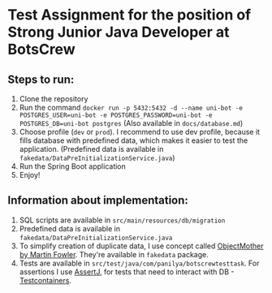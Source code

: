# Test Assignment for the position of Strong Junior Java Developer at BotsCrew

## Steps to run:
1) Clone the repository
2) Run the command `docker run -p 5432:5432 -d --name uni-bot -e POSTGRES_USER=uni-bot -e POSTGRES_PASSWORD=uni-bot -e POSTGRES_DB=uni-bot postgres` (Also available in `docs/database.md`)
3) Choose profile (`dev` or `prod`). I recommend to use dev profile, because it fills database with predefined data, which makes it easier to test the application. (Predefined data is available in `fakedata/DataPreInitializationService.java`)
4) Run the Spring Boot application 
5) Enjoy!

## Information about implementation:
1) SQL scripts are available in `src/main/resources/db/migration`
2) Predefined data is available in `fakedata/DataPreInitializationService.java`
3) To simplify creation of duplicate data, I use concept called [ObjectMother by Martin Fowler](https://martinfowler.com/bliki/ObjectMother.html). They're available in `fakedata` package.
4) Tests are available in `src/test/java/com/panilya/botscrewtesttask`. For assertions I use [AssertJ](https://joel-costigliola.github.io/assertj/), for tests that need to interact with DB - [Testcontainers](https://www.testcontainers.org/).